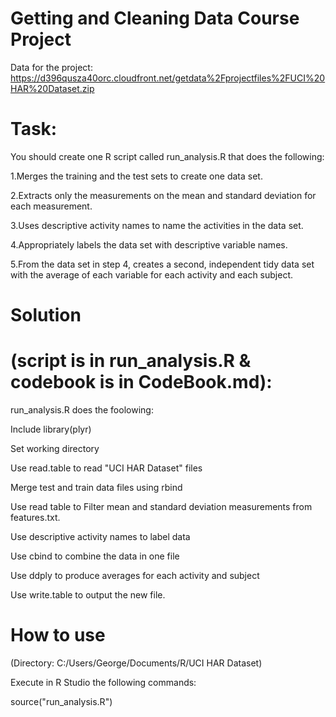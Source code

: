 # Getting and Cleaning Data Course Project

Data for the project:
https://d396qusza40orc.cloudfront.net/getdata%2Fprojectfiles%2FUCI%20HAR%20Dataset.zip

# Task:
You should create one R script called run_analysis.R that does the following:

1.Merges the training and the test sets to create one data set.

2.Extracts only the measurements on the mean and standard deviation for each measurement. 

3.Uses descriptive activity names to name the activities in the data set.

4.Appropriately labels the data set with descriptive variable names. 

5.From the data set in step 4, creates a second, independent tidy data set with the average of each variable for each activity and each subject.

# Solution 
# (script is in run_analysis.R & codebook is in CodeBook.md):

run_analysis.R does the foolowing:

Include library(plyr)

Set working directory

Use read.table to read "UCI HAR Dataset" files 

Merge test and train data files using rbind

Use read table to Filter mean and standard deviation measurements from features.txt.

Use descriptive activity names to label data

Use cbind to combine the data in one file

Use ddply to produce averages for each activity and subject

Use write.table to output the new file.

# How to use

(Directory: C:/Users/George/Documents/R/UCI HAR Dataset)

Execute in R Studio the following commands:

source("run_analysis.R")

